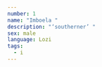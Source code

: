 ```yaml
---
number: 1
name: "Imboela "
description: "‘southerner’ "
sex: male
language: Lozi
tags:
  - i
---
```

